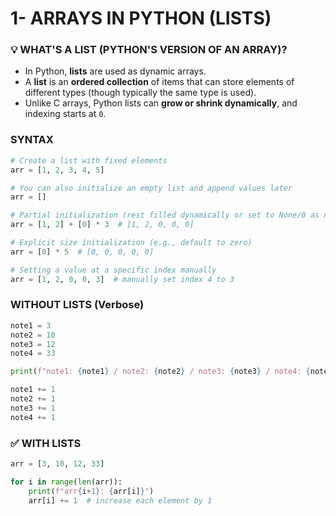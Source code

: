 # 1- ARRAYS IN PYTHON (LISTS)

### 💡 WHAT'S A LIST (PYTHON'S VERSION OF AN ARRAY)?

- In Python, **lists** are used as dynamic arrays.
- A **list** is an **ordered collection** of items that can store elements of different types (though typically the same type is used).
- Unlike C arrays, Python lists can **grow or shrink dynamically**, and indexing starts at `0`.

### SYNTAX

```python
# Create a list with fixed elements
arr = [1, 2, 3, 4, 5]

# You can also initialize an empty list and append values later
arr = []

# Partial initialization (rest filled dynamically or set to None/0 as needed)
arr = [1, 2] + [0] * 3  # [1, 2, 0, 0, 0]

# Explicit size initialization (e.g., default to zero)
arr = [0] * 5  # [0, 0, 0, 0, 0]

# Setting a value at a specific index manually
arr = [1, 2, 0, 0, 3]  # manually set index 4 to 3

```

### WITHOUT LISTS (Verbose)

```python
note1 = 3
note2 = 10
note3 = 12
note4 = 33

print(f"note1: {note1} / note2: {note2} / note3: {note3} / note4: {note4}")

note1 += 1
note2 += 1
note3 += 1
note4 += 1

```

### ✅ WITH LISTS

```python
arr = [3, 10, 12, 33]

for i in range(len(arr)):
    print(f"arr{i+1}: {arr[i]}")
    arr[i] += 1  # increase each element by 1

```
